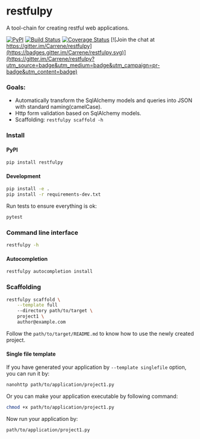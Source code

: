 # restfulpy

A tool-chain for creating restful web applications.

[![PyPI](http://img.shields.io/pypi/v/restfulpy.svg)](https://pypi.python.org/pypi/restfulpy)
[![Build Status](https://travis-ci.org/Carrene/restfulpy.svg?branch=master)](https://travis-ci.org/Carrene/restfulpy)
[![Coverage Status](https://coveralls.io/repos/github/Carrene/restfulpy/badge.svg?branch=master)](https://coveralls.io/github/Carrene/restfulpy?branch=master)
[![Join the chat at https://gitter.im/Carrene/restfulpy](https://badges.gitter.im/Carrene/restfulpy.svg)](https://gitter.im/Carrene/restfulpy?utm_source=badge&utm_medium=badge&utm_campaign=pr-badge&utm_content=badge)

### Goals:
 
- Automatically transform the SqlAlchemy models and queries into JSON with 
standard naming(camelCase).
- Http form validation based on SqlAlchemy models.
- Scaffolding: `restfulpy scaffold -h`


### Install

#### PyPI

```bash
pip install restfulpy
```

#### Development

```bash
pip install -e .
pip install -r requirements-dev.txt
```

Run tests to ensure everything is ok:

```bash
pytest
```

### Command line interface

```bash
restfulpy -h
```

#### Autocompletion

```bash
restfulpy autocompletion install
```

### Scaffolding

```bash
restfulpy scaffold \
    --template full 
    --directory path/to/target \
    project1 \
    author@example.com
```

Follow the `path/to/target/README.md` to know how to use the newly created 
project.

#### Single file template

If you have generated your application by `--template singlefile` option, you can run it by:

```bash
nanohttp path/to/application/project1.py
```

Or you can make your application executable by following command:

```bash
chmod +x path/to/application/project1.py
```

Now run your application by:

```bash
path/to/application/project1.py
```

